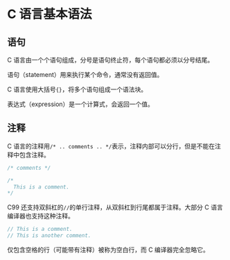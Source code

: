# C 语言基本语法

## 语句

C 语言由一个个语句组成，分号是语句终止符，每个语句都必须以分号结尾。

语句（statement）用来执行某个命令，通常没有返回值。

C 语言使用大括号`{}`，将多个语句组成一个语法块。

表达式（expression）是一个计算式，会返回一个值。

## 注释

C 语言的注释用`/* .. comments .. */`表示，注释内部可以分行，但是不能在注释中包含注释。

```c
/* comments */

/*
  This is a comment.
*/
```

C99 还支持双斜杠的`//`的单行注释，从双斜杠到行尾都属于注释。大部分 C 语言编译器也支持这种注释。

```c
// This is a comment.
// This is another comment.
```

仅包含空格的行（可能带有注释）被称为空白行，而 C 编译器完全忽略它。

